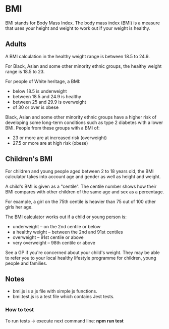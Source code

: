 # BMI  

BMI stands for Body Mass Index. The body mass index (BMI) is a measure that uses your height and weight to work out if your weight is healthy. 

## Adults
A BMI calculation in the healthy weight range is between 18.5 to 24.9.

For Black, Asian and some other minority ethnic groups, the healthy weight range is 18.5 to 23.

For people of White heritage, a BMI:
* below 18.5 is underweight
* between 18.5 and 24.9 is healthy
* between 25 and 29.9 is overweight
* of 30 or over is obese

Black, Asian and some other minority ethnic groups have a higher risk of developing some long-term conditions such as type 2 diabetes with a lower BMI. People from these groups with a BMI of:

* 23 or more are at increased risk (overweight)
* 27.5 or more are at high risk (obese)

## Children's BMI
For children and young people aged between 2 to 18 years old, the BMI calculator takes into account age and gender as well as height and weight.

A child's BMI is given as a "centile". The centile number shows how their BMI compares with other children of the same age and sex as a percentage.

For example, a girl on the 75th centile is heavier than 75 out of 100 other girls her age.

The BMI calculator works out if a child or young person is:
* underweight – on the 2nd centile or below
* a healthy weight – between the 2nd and 91st centiles
* overweight – 91st centile or above
* very overweight – 98th centile or above

See a GP if you're concerned about your child's weight. They may be able to refer you to your local healthy lifestyle programme for children, young people and families.

## Notes

* bmi.js is a js file with simple js functions.
* bmi.test.js is a test file which contains Jest tests.

### How to test
To run tests -> execute next command line: <b>npm run test</b>